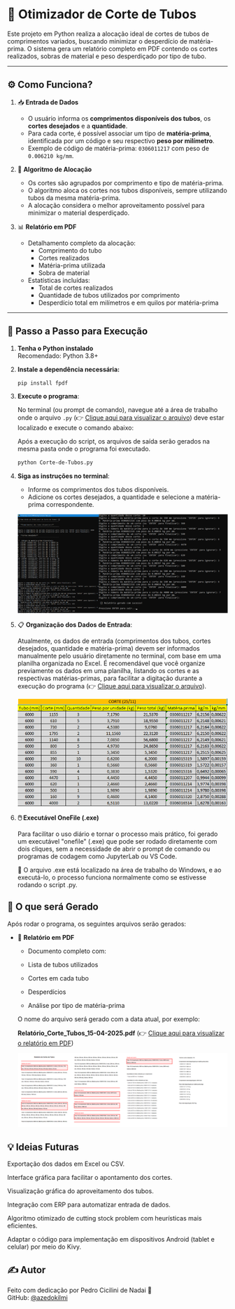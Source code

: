 # 🧠 Otimizador de Corte de Tubos

Este projeto em Python realiza a alocação ideal de cortes de tubos de comprimentos variados, buscando minimizar o desperdício de matéria-prima. O sistema gera um relatório completo em PDF contendo os cortes realizados, sobras de material e peso desperdiçado por tipo de tubo.

---

## ⚙️ Como Funciona?

1. 📥 **Entrada de Dados**
   - O usuário informa os **comprimentos disponíveis dos tubos**, os **cortes desejados** e a **quantidade**.
   - Para cada corte, é possível associar um tipo de **matéria-prima**, identificada por um código e seu respectivo **peso por milímetro**.
   - Exemplo de código de matéria-prima: `0306011217` com peso de `0.006210 kg/mm`.

2. 🧠 **Algoritmo de Alocação**
   - Os cortes são agrupados por comprimento e tipo de matéria-prima.
   - O algoritmo aloca os cortes nos tubos disponíveis, sempre utilizando tubos da mesma matéria-prima.
   - A alocação considera o melhor aproveitamento possível para minimizar o material desperdiçado.

3. 📊 **Relatório em PDF**
   - Detalhamento completo da alocação:
     - Comprimento do tubo
     - Cortes realizados
     - Matéria-prima utilizada
     - Sobra de material
   - Estatísticas incluídas:
     - Total de cortes realizados
     - Quantidade de tubos utilizados por comprimento
     - Desperdício total em milímetros e em quilos por matéria-prima

---

## 🚀 Passo a Passo para Execução

1. **Tenha o Python instalado**  
   Recomendado: Python 3.8+

2. **Instale a dependência necessária:**

   ```bash
   pip install fpdf
   ```

3. **Execute o programa**:

   No terminal (ou prompt de comando), navegue até a área de trabalho onde o arquivo `.py` (👉 [Clique aqui para visualizar o arquivo](https://github.com/azedokilmi/otimizacao-corte-tubos/blob/main/Corte-de-Tubos.py)) deve estar localizado e execute o comando abaixo:
   
   Após a execução do script, os arquivos de saída serão gerados na mesma pasta onde o programa foi executado.
   ```bash
   python Corte-de-Tubos.py
   ```
   
9. **Siga as instruções no terminal**:
   - Informe os comprimentos dos tubos disponíveis.
   - Adicione os cortes desejados, a quantidade e selecione a matéria-prima correspondente.
  
   ![Prévia do Programa em Execução](https://github.com/azedokilmi/otimizacao-corte-tubos/blob/main/preview-py.png)
  
10. 📋 **Organização dos Dados de Entrada**:

    Atualmente, os dados de entrada (comprimentos dos tubos, cortes desejados, quantidade e matéria-prima) devem ser informados manualmente pelo usuário diretamente no terminal, com base em uma planilha organizada no Excel. É recomendável que você organize previamente os dados em uma planilha, listando os cortes e as respectivas matérias-primas, para facilitar a digitação durante a execução do programa (👉 [Clique aqui para visualizar o arquivo](https://github.com/azedokilmi/otimizacao-corte-tubos/blob/main/Tubos-para-Cortar.xlsx)).
    
    ![Prévia dos Dados de Entrada](https://github.com/azedokilmi/otimizacao-corte-tubos/blob/main/preview-xlsx.png)
   
5. **🖱️ Executável OneFile (.exe)**

   Para facilitar o uso diário e tornar o processo mais prático, foi gerado um executável "onefile" (.exe) que pode ser rodado diretamente com dois cliques, sem a necessidade de abrir o prompt de comando ou programas de codagem como JupyterLab ou VS Code.

   📂 O arquivo .exe está localizado na área de trabalho do Windows, e ao executá-lo, o processo funciona normalmente como se estivesse rodando o script .py.
  
## 📂 O que será Gerado

Após rodar o programa, os seguintes arquivos serão gerados:

  - 📄 **Relatório em PDF**  

    - Documento completo com:
    
    - Lista de tubos utilizados
    
    - Cortes em cada tubo
    
    - Desperdícios
    
    - Análise por tipo de matéria-prima
    
    O nome do arquivo será gerado com a data atual, por exemplo:
    
    **Relatório_Corte_Tubos_15-04-2025.pdf**
    (👉 [Clique aqui para visualizar o relatório em PDF](https://github.com/azedokilmi/otimizacao-corte-tubos/raw/main/Relatorio-Corte-Tubos-15-04-2025.pdf))
  
    ![Prévia do Relatório em PDF](https://github.com/azedokilmi/otimizacao-corte-tubos/blob/main/preview-pdf.png)

## 💡 Ideias Futuras

Exportação dos dados em Excel ou CSV.

Interface gráfica para facilitar o apontamento dos cortes.

Visualização gráfica do aproveitamento dos tubos.

Integração com ERP para automatizar entrada de dados.

Algoritmo otimizado de cutting stock problem com heurísticas mais eficientes.

Adaptar o código para implementação em dispositivos Android (tablet e celular) por meio do Kivy.

## ✍️ Autor

Feito com dedicação por Pedro Cicilini de Nadai 💪\
GitHub: [@azedokilmi](https://github.com/azedokilmi)
